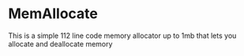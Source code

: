 # MemAllocate
This is a simple 112 line code memory allocator up to 1mb that lets you allocate and deallocate memory
